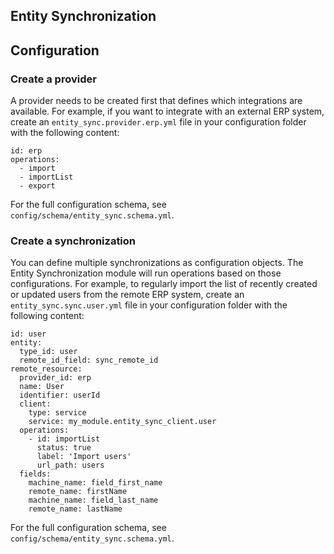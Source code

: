 Entity Synchronization
----------------------

## Configuration

### Create a provider

A provider needs to be created first that defines which integrations are
available. For example, if you want to integrate with an external ERP system,
create an `entity_sync.provider.erp.yml` file in your configuration folder with
the following content:

```
id: erp
operations:
  - import
  - importList
  - export
```

For the full configuration schema, see `config/schema/entity_sync.schema.yml`.

### Create a synchronization

You can define multiple synchronizations as configuration objects. The Entity
Synchronization module will run operations based on those configurations. For
example, to regularly import the list of recently created or updated users from
the remote ERP system, create an `entity_sync.sync.user.yml` file in your
configuration folder with the following content:

```
id: user
entity:
  type_id: user
  remote_id_field: sync_remote_id
remote_resource:
  provider_id: erp
  name: User
  identifier: userId
  client:
    type: service
    service: my_module.entity_sync_client.user
  operations:
    - id: importList
      status: true
      label: 'Import users'
      url_path: users
  fields:
    machine_name: field_first_name
    remote_name: firstName
    machine_name: field_last_name
    remote_name: lastName
```

For the full configuration schema, see `config/schema/entity_sync.schema.yml`.
